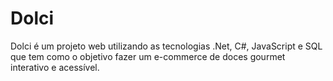 # Dolci
Dolci é um projeto web utilizando as tecnologias .Net, C#, JavaScript e SQL que tem como o objetivo fazer um e-commerce de doces gourmet interativo e acessível.
